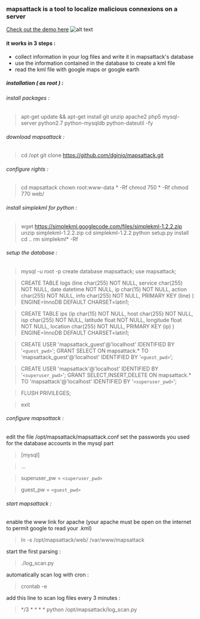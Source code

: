 ### mapsattack is a tool to localize malicious connexions on a server

[Check out the demo here](https://dginio.fr/mapsattack)
![alt text](https://dginio.fr/mapsattack/preview.jpg "Demo")

#### it works in 3 steps :

* collect information in your log files and write it in mapsattack's database
* use the information contained in the database to create a kml file
* read the kml file with google maps or google earth

##### installation ( as root ) :

###### install packages :
> apt-get update && apt-get install git unzip apache2 php5 mysql-server python2.7 python-mysqldb python-dateutil -fy

###### download mapsattack :
> cd /opt
> git clone https://github.com/dginio/mapsattack.git

###### configure rights :
> cd mapsattack
> chown root:www-data * -Rf
> chmod 750 * -Rf
> chmod 770 web/
	
###### install simplekml for python : 
> wget https://simplekml.googlecode.com/files/simplekml-1.2.2.zip
> unzip simplekml-1.2.2.zip
> cd simplekml-1.2.2
> python setup.py install
> cd ..
> rm simplekml* -Rf

###### setup the database :
> mysql -u root -p
> create database mapsattack;
> use mapsattack;
		
> CREATE TABLE logs (line char(255) NOT NULL, service char(255) NOT NULL, date datetime NOT NULL, ip char(15) NOT NULL, action char(255) NOT NULL, info char(255) NOT NULL, PRIMARY KEY (line) ) ENGINE=InnoDB DEFAULT CHARSET=latin1;
		
> CREATE TABLE ips (ip char(15) NOT NULL, host char(255) NOT NULL, isp char(255) NOT NULL, latitude float NOT NULL, longitude float NOT NULL, location char(255) NOT NULL, PRIMARY KEY (ip) ) ENGINE=InnoDB DEFAULT CHARSET=latin1;
		
> CREATE USER 'mapsattack_guest'@'localhost' IDENTIFIED BY '`<guest_pwd>`';
GRANT SELECT ON mapsattack.* TO 'mapsattack_guest'@'localhost' IDENTIFIED BY ‘`<guest_pwd>`’;
		
> CREATE USER 'mapsattack'@'localhost' IDENTIFIED BY '`<superuser_pwd>`';
GRANT SELECT,INSERT,DELETE ON mapsattack.* TO 'mapsattack'@'localhost' IDENTIFIED BY '`<superuser_pwd>`';

> FLUSH PRIVILEGES;

> exit

###### configure mapsattack :
edit the file /opt/mapsattack/mapsattack.conf
set the passwords you used for the database accounts in the mysql part

> [mysql]

> ...

> superuser_pw = `<superuser_pwd>`

> guest_pw = `<guest_pwd>`

###### start mapsattack :
enable the www link for apache (your apache must be open on the internet to permit google to read your .kml)
> ln -s /opt/mapsattack/web/ /var/www/mapsattack

start the first parsing :
> ./log_scan.py

automatically scan log with cron : 
> crontab -e

add this line to scan log files every 3 minutes :
> */3 * * * * python /opt/mapsattack/log_scan.py


